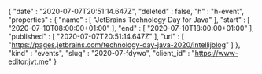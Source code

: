 {
  "date" : "2020-07-07T20:51:14.647Z",
  "deleted" : false,
  "h" : "h-event",
  "properties" : {
    "name" : [ "JetBrains Technology Day for Java" ],
    "start" : [ "2020-07-10T08:00:00+01:00" ],
    "end" : [ "2020-07-10T18:00:00+01:00" ],
    "published" : [ "2020-07-07T20:51:14.647Z" ],
    "url" : [ "https://pages.jetbrains.com/technology-day-java-2020/intellijblog" ]
  },
  "kind" : "events",
  "slug" : "2020-07-fdywo",
  "client_id" : "https://www-editor.jvt.me"
}
